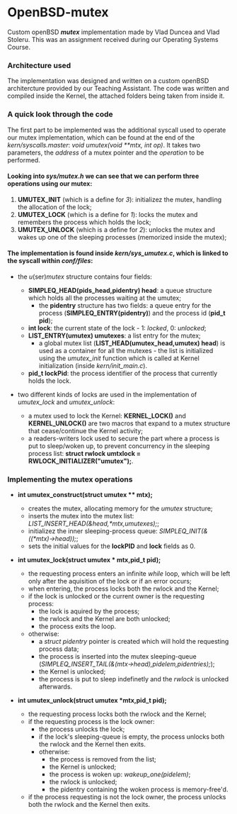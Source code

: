 # OpenBSD-mutex
Custom openBSD **_mutex_** implementation made by Vlad Duncea and Vlad Stoleru. This was an assignment received during our Operating Systems Course.

### Architecture used
The implementation was designed and written on a custom openBSD architercture provided by our Teaching Assistant.
The code was written and compiled inside the Kernel, the attached folders being taken from inside it.

### A quick look through the code
The first part to be implemented was the additional syscall used to operate our mutex implementation, which can be found at the end of the _kern/syscalls.master_: _void umutex(void \**mtx, int op)_. It takes two parameters, the _address_ of a mutex pointer and the _operation_ to be performed.

#### Looking into _sys/mutex.h_ we can see that we can perform three operations using our mutex:
1. **UMUTEX_INIT** (which is a define for _3_): initializez the mutex, handling the allocation of the lock;
2. **UMUTEX_LOCK** (which is a define for _1_): locks the mutex and remembers the process which holds the lock;
3. **UMUTEX_UNLOCK** (which is a define for _2_): unlocks the mutex and wakes up one of the sleeping processes (memorized inside the mutex);

#### The implementation is found inside _kern/sys\_umutex.c_, which is linked to the syscall within _conf/files_:
- the _u_(ser)_mutex_ structure contains four fields:
  - **SIMPLEQ_HEAD(pids_head,pidentry) head**: a queue structure which holds all the processes waiting at the umutex;
    - the **pidentry** structure has two fields: a queue entry for the process (**SIMPLEQ_ENTRY(pidentry)**) and the process id (**pid_t pid**);
  - **int lock**: the current state of the lock - 1: _locked_, 0: _unlocked_;
  - **LIST_ENTRY(umutex) umutexes**: a list entry for the mutex;
    - a global mutex list (**LIST_HEAD(umutex_head,umutex) head**) is used as a container for all the mutexes - the list is initialized using the _umutex\_init_ function which is called at Kernel initialization (inside _kern/init\_main.c_).
  - **pid_t lockPid**: the process identifier of the process that currently holds the lock.
  
- two different kinds of locks are used in the implementation of _umutex\_lock_ and _umutex\_unlock_:
  - a mutex used to lock the Kernel: **KERNEL_LOCK()** and **KERNEL_UNLOCK()** are two macros that expand to a mutex structure that cease/continue the Kernel activity;
  - a readers-writers lock used to secure the part where a process is put to sleep/woken up, to prevent concurrency in the sleeping process list: **struct rwlock umtxlock = RWLOCK_INITIALIZER("umutex");**.

### Implementing the mutex operations
- **int umutex\_construct(struct umutex \*\* mtx);**
  - creates the mutex, allocating memory for the _umutex_ structure;
  - inserts the mutex into the mutex list: _LIST_INSERT\_HEAD(&head,\*mtx,umutexes);_;
  - initializez the inner sleeping-process queue: _SIMPLEQ\_INIT(&((\*mtx)->head));_;
  - sets the initial values for the **lockPID** and **lock** fields as 0.
  
- **int umutex\_lock(struct umutex \* mtx,pid_t pid);**
  - the requesting process enters an infinite _while_ loop, which will be left only after the aquisition of the lock or if an error occurs;
  - when entering, the process locks both the rwlock and the Kernel;
  - if the lock is unlocked or the current owner is the requesting process:
    - the lock is aquired by the process;
    - the rwlock and the Kernel are both unlocked;
    - the process exits the loop.
  - otherwise:
    - a _struct pidentry_ pointer is created which will hold the requesting process data;
    - the process is inserted into the mutex sleeping-queue (_SIMPLEQ_INSERT\_TAIL(&(mtx->head),pidelem,pidentries);_);
    - the Kernel is unlocked;
    - the process is put to sleep indefinetly and the _rwlock_ is unlocked afterwards.

- **int umutex\_unlock(struct umutex \*mtx,pid_t pid);**
  - the requesting process locks both the rwlock and the Kernel;
  - if the requesting process is the lock owner:
    - the process unlocks the lock;
    - if the lock's sleeping-queue is empty, the process unlocks both the rwlock and the Kernel then exits.
    - otherwise:
      - the process is removed from the list;
      - the Kernel is unlocked;
      - the process is woken up: _wakeup_one(pidelem)_;
      - the rwlock is unlocked;
      - the pidentry containing the woken process is memory-free'd.
  - if the process requesting is not the lock owner, the process unlocks both the rwlock and the Kernel then exits.
      
